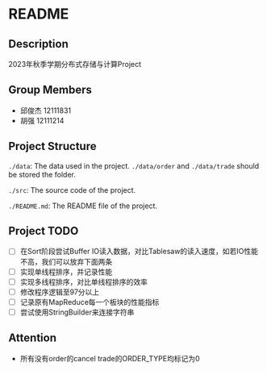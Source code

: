 # README

## Description

2023年秋季学期分布式存储与计算Project

## Group Members

- 邱俊杰 12111831
- 胡强 12111214

## Project Structure

`./data`: The data used in the project. `./data/order` and `./data/trade` should be stored the folder.

`./src`: The source code of the project.

`./README.md`: The README file of the project.

## Project TODO

- [ ] 在Sort阶段尝试Buffer IO读入数据，对比Tablesaw的读入速度，如若IO性能不高，我们可以放弃下面两条
- [ ] 实现单线程排序，并记录性能
- [ ] 实现多线程排序，对比单线程排序的效率
- [ ] 修改程序逻辑至97分以上
- [ ] 记录原有MapReduce每一个板块的性能指标
- [ ] 尝试使用StringBuilder来连接字符串

## Attention

- 所有没有order的cancel trade的ORDER_TYPE均标记为0
